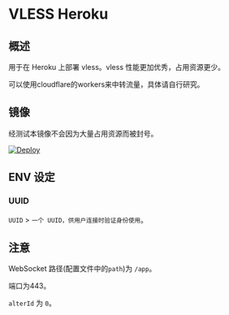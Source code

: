 # VLESS Heroku

## 概述

用于在 Heroku 上部署 vless。vless 性能更加优秀，占用资源更少。

可以使用cloudflare的workers来中转流量，具体请自行研究。

## 镜像

经测试本镜像不会因为大量占用资源而被封号。

[![Deploy](https://www.herokucdn.com/deploy/button.png)](https://dashboard.heroku.com/new?template=https%3A%2F%2Fgithub.com%2FGeekNAUer%2Fvlessheroku)

## ENV 设定

### UUID

`UUID` > `一个 UUID，供用户连接时验证身份使用`。

## 注意

WebSocket 路径(配置文件中的`path`)为 `/app`。

端口为443。

`alterId` 为 `0`。
